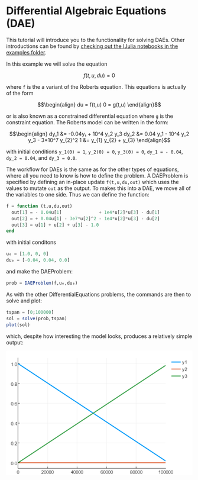 # Differential Algebraic Equations (DAE)

This tutorial will introduce you to the functionality for solving DAEs. Other
introductions can be found by [checking out the IJulia notebooks in the examples
folder](https://github.com/JuliaDiffEq/DifferentialEquations.jl/tree/master/examples).

In this example we will solve the equation

```math
f(t,u,du) = 0
```

where `f` is the a variant of the Roberts equation. This equations is actually of
the form

```math
\begin{align}
du = f(t,u)  
 0 = g(t,u)
 \end{align}
```

or is also known as a constrained differential equation where `g` is the constraint
equation. The Roberts model can be written in the form:

```math
\begin{align}
dy_1 &= -0.04y₁ + 10^4 y_2 y_3
dy_2 &= 0.04 y_1 - 10^4 y_2 y_3 - 3*10^7 y_{2}^2
1 &=  y_{1}  y_{2} + y_{3}
\end{align}
```

with initial conditions ``y_1(0) = 1``, ``y_2(0) = 0``, ``y_3(0) = 0``,
``dy_1 = - 0.04``, ``dy_2 = 0.04``, and ``dy_3 = 0.0``.

The workflow for DAEs is the same as for the other types of equations, where all
you need to know is how to define the problem. A DAEProblem is specified by defining
an in-place update `f(t,u,du,out)` which uses the values to mutate `out` as the
output. To makes this into a DAE, we move all of the variables to one side.
Thus we can define the function:

```julia
f = function (t,u,du,out)
  out[1] = - 0.04u[1]              + 1e4*u[2]*u[3] - du[1]
  out[2] = + 0.04u[1] - 3e7*u[2]^2 - 1e4*u[2]*u[3] - du[2]
  out[3] = u[1] + u[2] + u[3] - 1.0
end
```

with initial conditons

```julia
u₀ = [1.0, 0, 0]
du₀ = [-0.04, 0.04, 0.0]
```

and make the DAEProblem:

```julia
prob = DAEProblem(f,u₀,du₀)
```

As with the other DifferentialEquations problems, the commands are then to solve
and plot:

```julia
tspan = [0;100000]
sol = solve(prob,tspan)
plot(sol)
```

which, despite how interesting the model looks, produces a relatively simple
output:

![IntroDAEPlot](../assets/introDAEplot.png)
